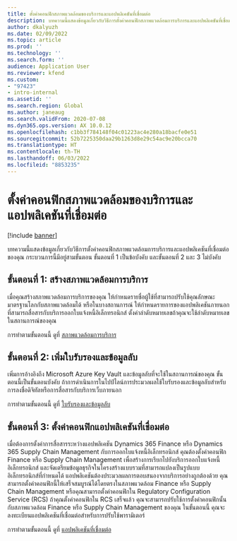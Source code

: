 ```yaml
---
title: ตั้งค่าคอนฟิกสภาพแวดล้อมของบริการและแอปพลิเคชันที่เชื่อมต่อ
description: บทความนี้แสดงข้อมูลเกี่ยวกับวิธีการตั้งค่าคอนฟิกสภาพแวดล้อมการบริการและแอปพลิเคชันที่เชื่อมต่อของคุณ
author: dkalyuzh
ms.date: 02/09/2022
ms.topic: article
ms.prod: ''
ms.technology: ''
ms.search.form: ''
audience: Application User
ms.reviewer: kfend
ms.custom:
- "97423"
- intro-internal
ms.assetid: ''
ms.search.region: Global
ms.author: janeaug
ms.search.validFrom: 2020-07-08
ms.dyn365.ops.version: AX 10.0.12
ms.openlocfilehash: c1bb3f784148f04c01223ac4e280a18bacfe0e51
ms.sourcegitcommit: 52b7225350daa29b1263d8e29c54ac9e20bcca70
ms.translationtype: HT
ms.contentlocale: th-TH
ms.lasthandoff: 06/03/2022
ms.locfileid: "8853235"
---
```

# <a name="configure-service-environments-and-connected-applications"></a>ตั้งค่าคอนฟิกสภาพแวดล้อมของบริการและแอปพลิเคชันที่เชื่อมต่อ

[!include [banner](../includes/banner.md)]

บทความนี้แสดงข้อมูลเกี่ยวกับวิธีการตั้งค่าคอนฟิกสภาพแวดล้อมการบริการและแอปพลิเคชันที่เชื่อมต่อของคุณ กระบวนการนี้มีอยู่สามขั้นตอน ขั้นตอนที่ 1 เป็นข้อบังคับ และขั้นตอนที่ 2 และ 3 ไม่บังคับ

## <a name="step-1-create-a-service-environment"></a>ขั้นตอนที่ 1: สร้างสภาพแวดล้อมการบริการ

เมื่อคุณสร้างสภาพแวดล้อมการบริการของคุณ ให้กําหนดรายชื่อผู้ใช้ที่สามารถปรับใช้คุณลักษณะมาตรฐานโลกกับสภาพแวดล้อมได้ หรือในบางสถานการณ์ ให้กําหนดรายการของแอปพลิเคชันภายนอกที่สามารถสื่อสารกับบริการออกใบแจ้งหนี้อิเล็กทรอนิกส์ ตั้งค่าลำดับหมายเลขถ้าคุณจะใช้ลำดับหมายเลขในสถานการณ์ของคุณ

การทำตามขั้นตอนนี้ ดูที่ [สภาพแวดล้อมการบริการ](e-invoicing-service-environments.md)

## <a name="step-2-add-certificates-and-secrets"></a>ขั้นตอนที่ 2: เพิ่มใบรับรองและข้อมูลลับ

เพิ่มการอ้างอิงถึง Microsoft Azure Key Vault และข้อมูลลับที่จะใช้ในสถานการณ์ของคุณ ขั้นตอนนี้เป็นขั้นตอนบังคับ ถ้าการดำเนินการในไปป์ไลน์การประมวลผลใช้ใบรับรองและข้อมูลลับสำหรับการลงชื่อดิจิทัลหรือการสื่อสารกับบริการเว็บภายนอก

การทำตามขั้นตอนนี้ ดูที่ [ใบรับรองและข้อมูลลับ](e-invoicing-customer-certificates-secrets.md)

## <a name="step-3-configure-connected-applications"></a>ขั้นตอนที่ 3: ตั้งค่าคอนฟิกแอปพลิเคชันที่เชื่อมต่อ

เมื่อต้องการตั้งค่าการสื่อสารระหว่างแอปพลิเคชัน Dynamics 365 Finance หรือ Dynamics 365 Supply Chain Management กับการออกใบแจ้งหนี้อิเล็กทรอนิกส์ คุณต้องตั้งค่าคอนฟิก Finance หรือ Supply Chain Management เพื่อสร้างการเรียกไปยังบริการออกใบแจ้งหนี้อิเล็กทรอนิกส์ และจัดเตรียมข้อมูลธุรกิจในโครงสร้างแบบรวมที่สามารถแปลงเป็นรูปแบบอิเล็กทรอนิกส์ที่กําหนดได้ แอปพลิเคชันต้องประมวลผลการตอบสนองจากบริการอย่างถูกต้องด้วย คุณสามารถตั้งค่าคอนฟิกนี้ให้เสร็จสมบูรณ์ได้โดยตรงในสภาพแวดล้อม Finance หรือ Supply Chain Management หรือคุณสามารถตั้งค่าคอนฟิกใน Regulatory Configuration Service (RCS) ถ้าคุณตั้งค่าคอนฟิกใน RCS เสร็จแล้ว คุณจะสามารถปรับใช้การตั้งค่าคอนฟิกนั้นกับสภาพแวดล้อม Finance หรือ Supply Chain Management ของคุณ ในขั้นตอนนี้ คุณจะลงทะเบียนแอปพลิเคชันที่เชื่อมต่อสำหรับการปรับใช้พารามิเตอร์

การทำตามขั้นตอนนี้ ดูที่ [แอปพลิเคชันที่เชื่อมต่อ](e-invoicing-connected-applications.md)
